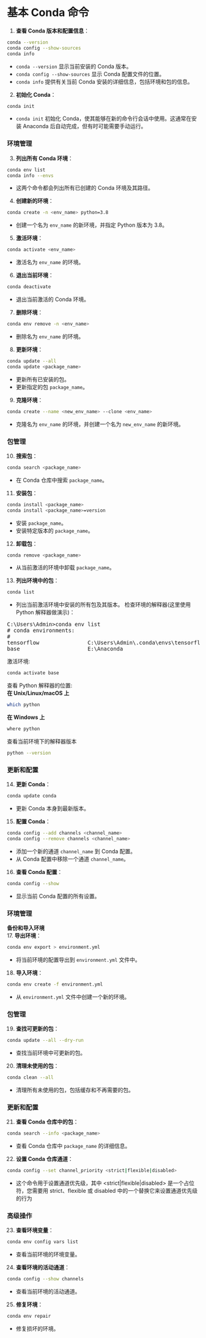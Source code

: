 # 基本 Conda 命令

1. **查看 Conda 版本和配置信息**：
```bash
conda --version
conda config --show-sources
conda info
```
- `conda --version` 显示当前安装的 Conda 版本。
- `conda config --show-sources` 显示 Conda 配置文件的位置。
- `conda info` 提供有关当前 Conda 安装的详细信息，包括环境和包的信息。

2. **初始化 Conda**：
```bash
conda init
```
- `conda init` 初始化 Conda，使其能够在新的命令行会话中使用。这通常在安装 Anaconda 后自动完成，但有时可能需要手动运行。

### 环境管理

3. **列出所有 Conda 环境**：
```bash
conda env list
conda info --envs
```
- 这两个命令都会列出所有已创建的 Conda 环境及其路径。

4. **创建新的环境**：
```bash
conda create -n <env_name> python=3.8
```
- 创建一个名为 `env_name` 的新环境，并指定 Python 版本为 3.8。

5. **激活环境**：
```bash
conda activate <env_name>
```
- 激活名为 `env_name` 的环境。

6. **退出当前环境**：
```bash
conda deactivate
```
- 退出当前激活的 Conda 环境。

7. **删除环境**：
```bash
conda env remove -n <env_name>
```
- 删除名为 `env_name` 的环境。

8. **更新环境**：
```bash
conda update --all
conda update <package_name>
```
- 更新所有已安装的包。
- 更新指定的包 `package_name`。

9. **克隆环境**：
```bash
conda create --name <new_env_name> --clone <env_name>
```
- 克隆名为 `env_name` 的环境，并创建一个名为 `new_env_name` 的新环境。

### 包管理

10. **搜索包**：
 ```bash
 conda search <package_name>
 ```
 - 在 Conda 仓库中搜索 `package_name`。

11. **安装包**：
 ```bash
 conda install <package_name>
 conda install <package_name>=version
 ```
 - 安装 `package_name`。
 - 安装特定版本的 `package_name`。

12. **卸载包**：
 ```bash
 conda remove <package_name>
 ```
 - 从当前激活的环境中卸载 `package_name`。

13. **列出环境中的包**：
 ```bash
 conda list
 ```
 - 列出当前激活环境中安装的所有包及其版本。
检查环境的解释器(这里使用 Python 解释器做演示)：
<pre>
C:\Users\Admin>conda env list
# conda environments:
#
tensorflow               C:\Users\Admin\.conda\envs\tensorflow
base                     E:\Anaconda
</pre>
激活环境:
```bash
conda activate base
```
查看 Python 解释器的位置:  
**在 Unix/Linux/macOS 上**
```bash
which python
```
**在 Windows 上**
```bash
where python
```
查看当前环境下的解释器版本
```bash
python --version
```

### 更新和配置

14. **更新 Conda**：
 ```bash
 conda update conda
 ```
 - 更新 Conda 本身到最新版本。

15. **配置 Conda**：
 ```bash
 conda config --add channels <channel_name>
 conda config --remove channels <channel_name>
 ```
 - 添加一个新的通道 `channel_name` 到 Conda 配置。
 - 从 Conda 配置中移除一个通道 `channel_name`。

16. **查看 Conda 配置**：
```bash
conda config --show
```
- 显示当前 Conda 配置的所有设置。

### 环境管理
**备份和导入环境**  
17. **导出环境**：  
```bash
conda env export > environment.yml
```
- 将当前环境的配置导出到 `environment.yml` 文件中。

18. **导入环境**：
```bash
conda env create -f environment.yml
```
- 从 `environment.yml` 文件中创建一个新的环境。

### 包管理

19. **查找可更新的包**：
```bash
conda update --all --dry-run
```
- 查找当前环境中可更新的包。

20. **清理未使用的包**：
```bash
conda clean --all
```
- 清理所有未使用的包，包括缓存和不再需要的包。

### 更新和配置

21. **查看 Conda 仓库中的包**：
```bash
conda search --info <package_name>
```
- 查看 Conda 仓库中 `package_name` 的详细信息。

22. **设置 Conda 仓库通道**：
```bash
conda config --set channel_priority <strict|flexible|disabled>
```
- 这个命令用于设置通道优先级，其中 <strict|flexible|disabled> 是一个占位符，您需要用 strict、flexible 或 disabled 中的一个替换它来设置通道优先级的行为  

### 高级操作

23. **查看环境变量**：
```bash
conda env config vars list
```
- 查看当前环境的环境变量。

24. **查看环境的活动通道**：
```bash
conda config --show channels
```
- 查看当前环境的活动通道。

25. **修复环境**：
```bash
conda env repair
```
- 修复损坏的环境。
